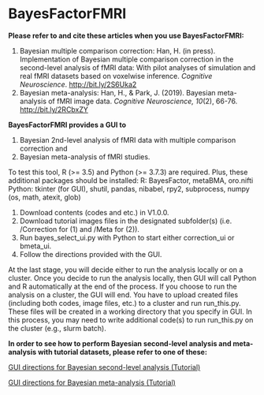 # BayesFactorFMRI

<b>Please refer to and cite these articles when you use BayesFactorFMRI:</b>
 1. Bayesian multiple comparison correction: Han, H. (in press). Implementation of Bayesian multiple comparison correction in the second-level analysis of fMRI data: With pilot analyses of simulation and real fMRI datasets based on voxelwise inference. <i>Cognitive Neuroscience</i>. http://bit.ly/2S6Uka2
 2. Bayesian meta-analysis: Han, H., & Park, J. (2019). Bayesian meta-analysis of fMRI image data. <i>Cognitive Neuroscience, 10</i>(2), 66-76. http://bit.ly/2RCbxZY

<b>BayesFactorFMRI provides a GUI to </b>
 1. Bayesian 2nd-level analysis of fMRI data with multiple comparison correction and
 2. Bayesian meta-analysis of fMRI studies.

To test this tool, R (>= 3.5) and Python (>= 3.7.3) are required. Plus, these additional packages should be installed:
 R: BayesFactor, metaBMA, oro.nifti
 Python: tkinter (for GUI), shutil, pandas, nibabel, rpy2, subprocess, numpy (os, math, atexit, glob)

 1. Download contents (codes and etc.) in V1.0.0.
 2. Download tutorial images files in the designated subfolder(s) (i.e. /Correction for (1) and /Meta for (2)).
 3. Run bayes_select_ui.py with Python to start either correction_ui or bmeta_ui.
 4. Follow the directions provided with the GUI.

At the last stage, you will decide either to run the analysis locally or on a cluster.
Once you decide to run the analysis locally, then GUI will call Python and R automatically at the end of the process.
If you choose to run the analysis on a cluster, the GUI will end. You have to upload created files (including both codes, image files, etc.) to a cluster and run run_this.py. These files will be created in a working directory that you specify in GUI. In this process, you may need to write additional code(s) to run run_this.py on the cluster (e.g., slurm batch).

<b> In order to see how to perform Bayesian second-level analysis and meta-analysis with tutorial datasets, please refer to one of these:</b>

[GUI directions for Bayesian second-level analysis (Tutorial)](https://github.com/hyemin-han/BayesFactorFMRI/blob/master/HowTo_2nd.md)

[GUI directions for Bayesian meta-analysis (Tutorial)](https://github.com/hyemin-han/BayesFactorFMRI/blob/master/HowTo_meta.md)
